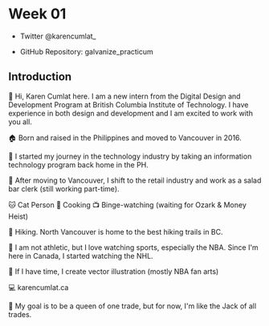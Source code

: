 # Week 01

* Twitter @karencumlat_

* GitHub Repository: galvanize_practicum

## Introduction

:woman: Hi, Karen Cumlat here. I am a new intern from the Digital Design and Development Program at British Columbia Institute of Technology. I have experience in both design and development and I am excited to work with you all.

:house: Born and raised in the Philippines and moved to Vancouver in 2016.

:school: I started my journey in the technology industry by taking an information technology program back home in the PH.

:green_salad: After moving to Vancouver, I shift to the retail industry and work as a salad bar clerk (still working part-time).

:cat: Cat Person :fried_egg: Cooking :tv: Binge-watching (waiting for Ozark & Money Heist)

:sunrise_over_mountains: Hiking. North Vancouver is home to the best hiking trails in BC.

:basketball: I am not athletic, but I love watching sports, especially the NBA. Since I'm here in Canada, I started watching the NHL.

:art: If I have time, I create vector illustration (mostly NBA fan arts)

:computer: karencumlat.ca

:goal_net: My goal is to be a queen of one trade, but for now, I'm like the Jack of all trades.
